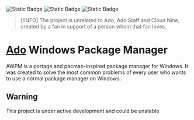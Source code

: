 ![Static Badge](https://img.shields.io/badge/Stage-Pre--alpha-yellow) ![Static Badge](https://img.shields.io/badge/Language-C%23-darkgreen) ![Static Badge](https://img.shields.io/badge/World_Ado_Domination-blue)

> [!INFO]
> The project is unrelated to Ado, Ado Staff and Cloud Nine, created by a fan in support of a person whom that fan loves.

# [Ado](https://x.com/ado1024imokenp) Windows Package Manager

AWPM is a portage and pacman-inspired package manager for Windows. It was created to solve the most common problems of every user who wants to use a normal package manager on Windows.

## Warning

This project is under active development and could be unstable
